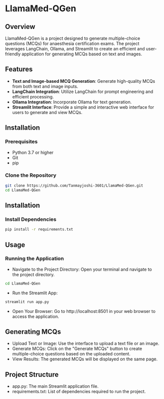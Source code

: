 # LlamaMed-QGen

## Overview

LlamaMed-QGen is a project designed to generate multiple-choice questions (MCQs) for anaesthesia certification exams. The project leverages LangChain, Ollama, and Streamlit to create an efficient and user-friendly application for generating MCQs based on text and images.

## Features

- **Text and Image-based MCQ Generation**: Generate high-quality MCQs from both text and image inputs.
- **LangChain Integration**: Utilize LangChain for prompt engineering and efficient processing.
- **Ollama Integration**: Incorporate Ollama for text generation.
- **Streamlit Interface**: Provide a simple and interactive web interface for users to generate and view MCQs.

## Installation

### Prerequisites

- Python 3.7 or higher
- Git
- pip

### Clone the Repository

```bash
git clone https://github.com/Tanmayjoshi-3601/LlamaMed-QGen.git
cd LlamaMed-QGen
```

## Installation

### Install Dependencies

```bash
pip install -r requirements.txt
```

## Usage
### Running the Application

- Navigate to the Project Directory: Open your terminal and navigate to the project directory.

```bash
cd LlamaMed-QGen
```

- Run the Streamlit App:
```bash
streamlit run app.py
```
- Open Your Browser: Go to http://localhost:8501 in your web browser to access the application.


## Generating MCQs

  - Upload Text or Image: Use the interface to upload a text file or an image.
  - Generate MCQs: Click on the "Generate MCQs" button to create multiple-choice questions based on the uploaded content.
  - View Results: The generated MCQs will be displayed on the same page.

## Project Structure
  
  - app.py: The main Streamlit application file.
  - requirements.txt: List of dependencies required to run the project.
    
